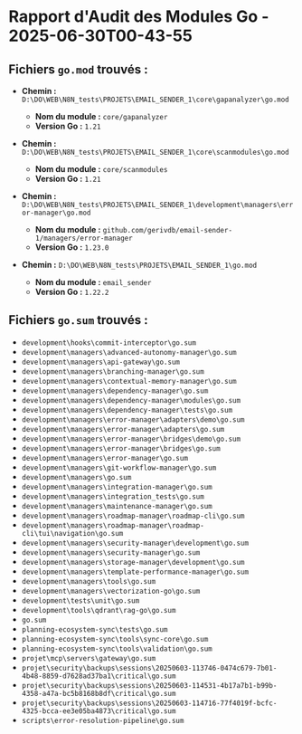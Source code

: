 # Rapport d'Audit des Modules Go - 2025-06-30T00-43-55

## Fichiers `go.mod` trouvés :

- **Chemin :** `D:\DO\WEB\N8N_tests\PROJETS\EMAIL_SENDER_1\core\gapanalyzer\go.mod`
  - **Nom du module :** `core/gapanalyzer`
  - **Version Go :** `1.21`

- **Chemin :** `D:\DO\WEB\N8N_tests\PROJETS\EMAIL_SENDER_1\core\scanmodules\go.mod`
  - **Nom du module :** `core/scanmodules`
  - **Version Go :** `1.21`

- **Chemin :** `D:\DO\WEB\N8N_tests\PROJETS\EMAIL_SENDER_1\development\managers\error-manager\go.mod`
  - **Nom du module :** `github.com/gerivdb/email-sender-1/managers/error-manager`
  - **Version Go :** `1.23.0`

- **Chemin :** `D:\DO\WEB\N8N_tests\PROJETS\EMAIL_SENDER_1\go.mod`
  - **Nom du module :** `email_sender`
  - **Version Go :** `1.22.2`

## Fichiers `go.sum` trouvés :

- `development\hooks\commit-interceptor\go.sum`
- `development\managers\advanced-autonomy-manager\go.sum`
- `development\managers\api-gateway\go.sum`
- `development\managers\branching-manager\go.sum`
- `development\managers\contextual-memory-manager\go.sum`
- `development\managers\dependency-manager\go.sum`
- `development\managers\dependency-manager\modules\go.sum`
- `development\managers\dependency-manager\tests\go.sum`
- `development\managers\error-manager\adapters\demo\go.sum`
- `development\managers\error-manager\adapters\go.sum`
- `development\managers\error-manager\bridges\demo\go.sum`
- `development\managers\error-manager\bridges\go.sum`
- `development\managers\error-manager\go.sum`
- `development\managers\git-workflow-manager\go.sum`
- `development\managers\go.sum`
- `development\managers\integration-manager\go.sum`
- `development\managers\integration_tests\go.sum`
- `development\managers\maintenance-manager\go.sum`
- `development\managers\roadmap-manager\roadmap-cli\go.sum`
- `development\managers\roadmap-manager\roadmap-cli\tui\navigation\go.sum`
- `development\managers\security-manager\development\go.sum`
- `development\managers\security-manager\go.sum`
- `development\managers\storage-manager\development\go.sum`
- `development\managers\template-performance-manager\go.sum`
- `development\managers\tools\go.sum`
- `development\managers\vectorization-go\go.sum`
- `development\tests\unit\go.sum`
- `development\tools\qdrant\rag-go\go.sum`
- `go.sum`
- `planning-ecosystem-sync\tests\go.sum`
- `planning-ecosystem-sync\tools\sync-core\go.sum`
- `planning-ecosystem-sync\tools\validation\go.sum`
- `projet\mcp\servers\gateway\go.sum`
- `projet\security\backups\sessions\20250603-113746-0474c679-7b01-4b48-8859-d7628ad37ba1\critical\go.sum`
- `projet\security\backups\sessions\20250603-114531-4b17a7b1-b99b-4358-a47a-bc5b8168b8df\critical\go.sum`
- `projet\security\backups\sessions\20250603-114716-77f4019f-bcfc-4325-bcca-ee3e05ba4873\critical\go.sum`
- `scripts\error-resolution-pipeline\go.sum`
